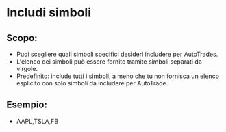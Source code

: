 # **Includi simboli**

## Scopo:

- Puoi scegliere quali simboli specifici desideri includere per AutoTrades.
- L'elenco dei simboli può essere fornito tramite simboli separati da virgole.
- Predefinito: include tutti i simboli, a meno che tu non fornisca un elenco esplicito con solo simboli da includere per AutoTrade.

## Esempio:

- AAPL,TSLA,FB

